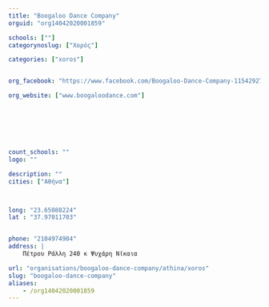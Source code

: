 ```yaml
---
title: "Boogaloo Dance Company"
orguid: "org14042020001859"

schools: [""]
categorynoslug: ["Χορός"]

categories: ["xoros"]


org_facebook: "https://www.facebook.com/Boogaloo-Dance-Company-115429275224815/"

org_website: ["www.boogaloodance.com"]







count_schools: ""
logo: ""

description: ""
cities: ["Αθήνα"]



long: "23.65088224"
lat : "37.97011703"


phone: "2104974904"
address: |
    Πέτρου Ράλλη 240 κ Ψυχάρη Νίκαια

url: "organisations/boogaloo-dance-company/athina/xoros"
slug: "boogaloo-dance-company"
aliases:
    - /org14042020001859
---
```




